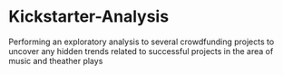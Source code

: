 # Kickstarter-Analysis
Performing an exploratory analysis to several crowdfunding projects to uncover any hidden trends related to successful projects in the area of music and theather plays
